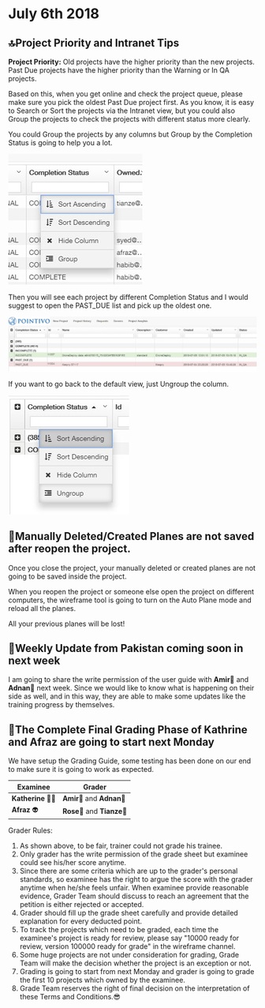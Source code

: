 # July 6th 2018

## 🔝Project Priority and Intranet Tips

**Project Priority:** Old projects have the higher priority than the new projects. Past Due projects have the higher priority than the Warning or In QA projects.

Based on this, when you get online and check the project queue, please make sure you pick the oldest Past Due project first. As you know, it is easy to Search or Sort the projects via the Intranet view, but you could also Group the projects to check the projects with different status more clearly.

You could Group the projects by any columns but Group by the Completion Status is going to help you a lot.

![](../.gitbook/assets/2018-07-05_10-48-33.jpg)

Then you will see each project by different Completion Status and I would suggest to open the PAST\_DUE list and pick up the oldest one.

![](../.gitbook/assets/2018-07-05_10-47-08.jpg)

If you want to go back to the default view, just Ungroup the column.

![](../.gitbook/assets/2018-07-05_10-48-05.jpg)

## 🚫Manually Deleted/Created Planes are not saved after reopen the project.

Once you close the project, your manually deleted or created planes are not going to be saved inside the project.

When you reopen the project or someone else open the project on different computers, the wireframe tool is going to turn on the Auto Plane mode and reload all the planes.

All your previous planes will be lost!

## 📢Weekly Update from Pakistan coming soon in next week

I am going to share the write permission of the user guide with **Amir**🧔 and **Adnan**👨‍ next week. Since we would like to know what is happening on their side as well, and in this way, they are able to make some updates like the training progress by themselves.

## 💯The Complete Final Grading Phase of Kathrine and Afraz are going to start next Monday

We have setup the Grading Guide, some testing has been done on our end to make sure it is going to work as expected.

| Examinee| Grader|
| --- | --- |
| **Katherine** 👱‍♀️ | **Amir**🧔 and **Adnan**👨‍|
| **Afraz** 👽 | **Rose**👩 and **Tianze**🧑 |

Grader Rules:
1. As shown above, to be fair, trainer could not grade his trainee.
2. Only grader has the write permission of the grade sheet but examinee could see his/her score anytime.
3. Since there are some criteria which are up to the grader's personal standards, so examinee has the right to argue the score with the grader anytime when he/she feels unfair. When examinee provide reasonable evidence, Grader Team should discuss to reach an agreement that the petition is either rejected or accepted.
4. Grader should fill up the grade sheet carefully and provide detailed explanation for every deducted point.
5. To track the projects which need to be graded, each time the examinee's project is ready for review, please say "10000 ready for review, version 100000 ready for grade" in the wireframe channel. 
6. Some huge projects are not under consideration for grading, Grade Team will make the decision whether the project is an exception or not.
7. Grading is going to start from next Monday and grader is going to grade the first 10 projects which owned by the examinee.
8. Grade Team reserves the right of final decision on the interpretation of these Terms and Conditions.😎